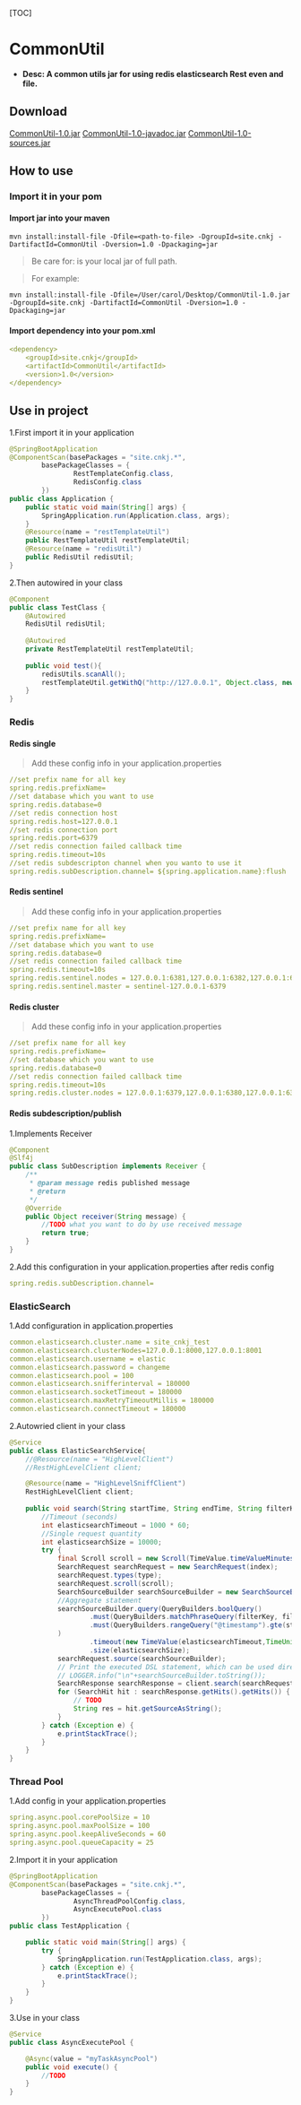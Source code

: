 [TOC]

# CommonUtil
* <b>Desc: A common utils jar for using redis elasticsearch Rest even and file.</b>

## Download
[CommonUtil-1.0.jar]()
[CommonUtil-1.0-javadoc.jar]()
[CommonUtil-1.0-sources.jar]()

## How to use
### Import it in your pom

#### Import jar into your maven
```shell
mvn install:install-file -Dfile=<path-to-file> -DgroupId=site.cnkj -DartifactId=CommonUtil -Dversion=1.0 -Dpackaging=jar
```
> Be care for:<path-to-file> is your local jar of full path.

> For example:
```shell
mvn install:install-file -Dfile=/User/carol/Desktop/CommonUtil-1.0.jar -DgroupId=site.cnkj -DartifactId=CommonUtil -Dversion=1.0 -Dpackaging=jar
```

#### Import dependency into your pom.xml
```yaml
<dependency>
    <groupId>site.cnkj</groupId>
    <artifactId>CommonUtil</artifactId>
    <version>1.0</version>
</dependency>
```

## Use in project
1.First import it in your application
```java
@SpringBootApplication
@ComponentScan(basePackages = "site.cnkj.*",
        basePackageClasses = {
                RestTemplateConfig.class,
                RedisConfig.class
        })
public class Application {
    public static void main(String[] args) {
        SpringApplication.run(Application.class, args);
    }
    @Resource(name = "restTemplateUtil")
    public RestTemplateUtil restTemplateUtil;
    @Resource(name = "redisUtil")
    public RedisUtil redisUtil;
}
```

2.Then autowired in your class
```java
@Component
public class TestClass {
    @Autowired
    RedisUtil redisUtil;
    
    @Autowired
    private RestTemplateUtil restTemplateUtil;
    
    public void test(){
        redisUtils.scanAll();
        restTemplateUtil.getWithQ("http://127.0.0.1", Object.class, new HashMap<>().put("test", "1"));
    }
}
```


### Redis
#### Redis single
> Add these config info in your application.properties
```yaml
//set prefix name for all key
spring.redis.prefixName=
//set database which you want to use
spring.redis.database=0
//set redis connection host
spring.redis.host=127.0.0.1
//set redis connection port
spring.redis.port=6379
//set redis connection failed callback time
spring.redis.timeout=10s
//set redis subdescripton channel when you wanto to use it
spring.redis.subDescription.channel= ${spring.application.name}:flush
```

#### Redis sentinel
> Add these config info in your application.properties
```yaml
//set prefix name for all key
spring.redis.prefixName=
//set database which you want to use
spring.redis.database=0
//set redis connection failed callback time
spring.redis.timeout=10s
spring.redis.sentinel.nodes = 127.0.0.1:6381,127.0.0.1:6382,127.0.0.1:6383
spring.redis.sentinel.master = sentinel-127.0.0.1-6379
```

#### Redis cluster
> Add these config info in your application.properties
```yaml
//set prefix name for all key
spring.redis.prefixName=
//set database which you want to use
spring.redis.database=0
//set redis connection failed callback time
spring.redis.timeout=10s
spring.redis.cluster.nodes = 127.0.0.1:6379,127.0.0.1:6380,127.0.0.1:6381,127.0.0.1:6382,127.0.0.1:6383
```

#### Redis subdescription/publish
1.Implements Receiver
```java
@Component
@Slf4j
public class SubDescription implements Receiver {
    /**
     * @param message redis published message
     * @return
     */
    @Override
    public Object receiver(String message) {
        //TODO what you want to do by use received message
        return true;
    }
}

```

2.Add this configuration in your application.properties after redis config
```yaml
spring.redis.subDescription.channel= 
```

### ElasticSearch
1.Add configuration in application.properties
```yaml
common.elasticsearch.cluster.name = site_cnkj_test
common.elasticsearch.clusterNodes=127.0.0.1:8000,127.0.0.1:8001
common.elasticsearch.username = elastic
common.elasticsearch.password = changeme
common.elasticsearch.pool = 100
common.elasticsearch.snifferinterval = 180000
common.elasticsearch.socketTimeout = 180000
common.elasticsearch.maxRetryTimeoutMillis = 180000
common.elasticsearch.connectTimeout = 180000
```

2.Autowried client in your class
```java
@Service
public class ElasticSearchService{
    //@Resource(name = "HighLevelClient")
    //RestHighLevelClient client;

    @Resource(name = "HighLevelSniffClient")
    RestHighLevelClient client;
    
    public void search(String startTime, String endTime, String filterKey, String filterValue){
        //Timeout (seconds)
        int elasticsearchTimeout = 1000 * 60;
        //Single request quantity
        int elasticsearchSize = 10000;
        try {
            final Scroll scroll = new Scroll(TimeValue.timeValueMinutes(10L));
            SearchRequest searchRequest = new SearchRequest(index);
            searchRequest.types(type);
            searchRequest.scroll(scroll);
            SearchSourceBuilder searchSourceBuilder = new SearchSourceBuilder();
            //Aggregate statement
            searchSourceBuilder.query(QueryBuilders.boolQuery()
                    .must(QueryBuilders.matchPhraseQuery(filterKey, filterValue))
                    .must(QueryBuilders.rangeQuery("@timestamp").gte(startTime).lte(endTime))
            )
                    .timeout(new TimeValue(elasticsearchTimeout,TimeUnit.SECONDS))
                    .size(elasticsearchSize);
            searchRequest.source(searchSourceBuilder);
            // Print the executed DSL statement, which can be used directly in Kibana
            // LOGGER.info("\n"+searchSourceBuilder.toString());
            SearchResponse searchResponse = client.search(searchRequest);
            for (SearchHit hit : searchResponse.getHits().getHits()) {
                // TODO 
                String res = hit.getSourceAsString();
            }
        } catch (Exception e) {
            e.printStackTrace();
        }
    }
}
```

### Thread Pool
1.Add config in your application.properties
```yaml
spring.async.pool.corePoolSize = 10
spring.async.pool.maxPoolSize = 100
spring.async.pool.keepAliveSeconds = 60
spring.async.pool.queueCapacity = 25
```

2.Import it in your application
```java
@SpringBootApplication
@ComponentScan(basePackages = "site.cnkj.*",
        basePackageClasses = {
                AsyncThreadPoolConfig.class,
                AsyncExecutePool.class
        })
public class TestApplication {

    public static void main(String[] args) {
        try {
            SpringApplication.run(TestApplication.class, args);
        } catch (Exception e) {
            e.printStackTrace();
        }
    }
}
```

3.Use in your class
```java
@Service
public class AsyncExecutePool {

    @Async(value = "myTaskAsyncPool")
    public void execute() {
        //TODO
    }
}
```

